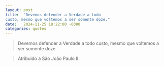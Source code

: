 ```yaml
---
layout: post
title:  "Devemos defender a Verdade a todo
custo, mesmo que voltemos a ser somente doze."
date:   2024-11-25 18:22:00 -0300
categories: quotes
---
```

>Devemos defender a Verdade a todo
custo, mesmo que voltemos a ser somente doze.

>Atribuido a São João Paulo II.
